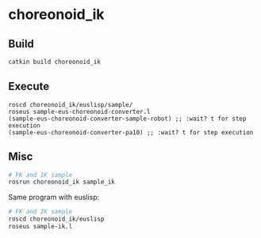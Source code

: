 # choreonoid_ik

## Build
```bash
catkin build choreonoid_ik
```

## Execute
```
roscd choreonoid_ik/euslisp/sample/
roseus sample-eus-choreonoid-converter.l
(sample-eus-choreonoid-converter-sample-robot) ;; :wait? t for step execution
(sample-eus-choreonoid-converter-pa10) ;; :wait? t for step execution
```

## Misc
```bash
# FK and IK sample
rosrun choreonoid_ik sample_ik
```

Same program with euslisp:
```bash
# FK and IK sample
roscd choreonoid_ik/euslisp
roseus sample-ik.l
```
